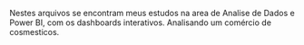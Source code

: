 Nestes arquivos se encontram meus estudos na area de Analise de Dados e Power BI, com os dashboards interativos.
Analisando um comércio de cosmesticos.
